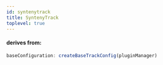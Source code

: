 ```yaml
---
id: syntenytrack
title: SyntenyTrack
toplevel: true
---
```


#### derives from:

```js
baseConfiguration: createBaseTrackConfig(pluginManager)
```
